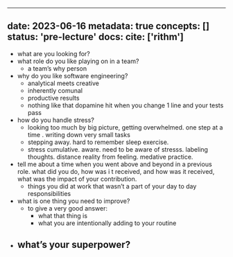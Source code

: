 
---
date: 2023-06-16
metadata: true
concepts: []
status: 'pre-lecture'
docs: 
cite: ['rithm']
---

- what are you looking for?
- what role do you like playing on in a team?
	- a team’s why person
- why do you like software engineering?
	- analytical meets creative
	- inherently comunal
	- productive results
	- nothing like that dopamine hit when you change 1 line and your tests pass
- how do you handle stress?
	- looking too much by big picture, getting overwhelmed. one step at a time . writing down very small tasks
	- stepping away. hard to remember sleep exercise.
	- stress cumulative. aware.  need to be aware of stresss. labeling thoughts. distance reality from feeling. medative practice.
- tell me about a time when you went above and beyond in a previous role. what did you do, how was i t received, and how was it received, what was the impact of your contribution.
	- things you did at work that wasn’t a part of your day to day responsibilities
- what is one thing you need to improve?
	- to give a very good answer:
		- what that thing is
		- what you are intentionally adding to your routine
- what’s your superpower?
	- 
